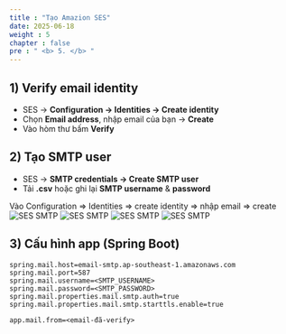 ```yaml
---
title : "Tạo Amazion SES"
date: 2025-06-18
weight : 5 
chapter : false
pre : " <b> 5. </b> "
---
```


## 1) Verify email identity
- SES → **Configuration → Identities → Create identity**
- Chọn **Email address**, nhập email của bạn → **Create**
- Vào hòm thư bấm **Verify**

## 2) Tạo SMTP user
- SES → **SMTP credentials → Create SMTP user**
- Tải **.csv** hoặc ghi lại **SMTP username** & **password**

Vào Configuration => Identities => create identity => nhập email => create
![SES SMTP](/github.io.workshop/images/ses/001.png)
![SES SMTP](/github.io.workshop/images/ses/002.png)
![SES SMTP](/github.io.workshop/images/ses/003.png)
![SES SMTP](/github.io.workshop/images/ses/004.png)

## 3) Cấu hình app (Spring Boot)
```properties
spring.mail.host=email-smtp.ap-southeast-1.amazonaws.com
spring.mail.port=587
spring.mail.username=<SMTP_USERNAME>
spring.mail.password=<SMTP_PASSWORD>
spring.mail.properties.mail.smtp.auth=true
spring.mail.properties.mail.smtp.starttls.enable=true

app.mail.from=<email-đã-verify>